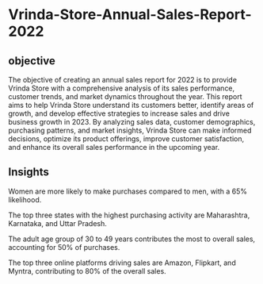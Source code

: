 # Vrinda-Store-Annual-Sales-Report-2022
## objective
The objective of creating an annual sales report for 2022 is to provide Vrinda Store with a comprehensive analysis of its sales performance, customer trends, and market dynamics throughout the year. This report aims to help Vrinda Store understand its customers better, identify areas of growth, and develop effective strategies to increase sales and drive business growth in 2023. By analyzing sales data, customer demographics, purchasing patterns, and market insights, Vrinda Store can make informed decisions, optimize its product offerings, improve customer satisfaction, and enhance its overall sales performance in the upcoming year.
## Insights
Women are more likely to make purchases compared to men, with a 65% likelihood.

The top three states with the highest purchasing activity are Maharashtra, Karnataka, and Uttar Pradesh.

The adult age group of 30 to 49 years contributes the most to overall sales, accounting for 50% of purchases.

The top three online platforms driving sales are Amazon, Flipkart, and Myntra, contributing to 80% of the overall sales.
